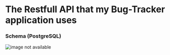 <h1>The Restfull API that my Bug-Tracker application uses</h1>
<h3>Schema (PostgreSQL)</h3>
<img src="https://i.ibb.co/1YC2t0s/db-schema.png" alt="image not available"/>
